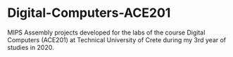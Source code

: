 # Digital-Computers-ACE201
MIPS Assembly projects developed for the labs of the course Digital Computers (ACE201) at Technical University of Crete during my 3rd year of studies in 2020.
